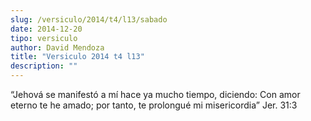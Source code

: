 ```yaml
---
slug: /versiculo/2014/t4/l13/sabado
date: 2014-12-20
tipo: versiculo
author: David Mendoza
title: "Versiculo 2014 t4 l13"
description: ""
---
```


“Jehová se manifestó a mí hace ya mucho tiempo, diciendo: Con amor eterno te he amado; por tanto, te prolongué mi misericordia” Jer. 31:3

